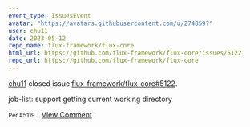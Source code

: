 ```yaml
---
event_type: IssuesEvent
avatar: "https://avatars.githubusercontent.com/u/274859?"
user: chu11
date: 2023-05-12
repo_name: flux-framework/flux-core
html_url: https://github.com/flux-framework/flux-core/issues/5122
repo_url: https://github.com/flux-framework/flux-core
---
```


<a href='https://github.com/chu11' target='_blank'>chu11</a> closed issue <a href='https://github.com/flux-framework/flux-core/issues/5122' target='_blank'>flux-framework/flux-core#5122</a>.

<p>job-list: support getting current working directory</p><small>Per #5119 ...</small><a href='https://github.com/flux-framework/flux-core/issues/5122' target='_blank'>View Comment</a>